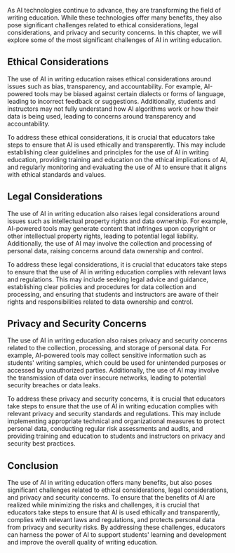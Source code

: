 

As AI technologies continue to advance, they are transforming the field of writing education. While these technologies offer many benefits, they also pose significant challenges related to ethical considerations, legal considerations, and privacy and security concerns. In this chapter, we will explore some of the most significant challenges of AI in writing education.

Ethical Considerations
----------------------

The use of AI in writing education raises ethical considerations around issues such as bias, transparency, and accountability. For example, AI-powered tools may be biased against certain dialects or forms of language, leading to incorrect feedback or suggestions. Additionally, students and instructors may not fully understand how AI algorithms work or how their data is being used, leading to concerns around transparency and accountability.

To address these ethical considerations, it is crucial that educators take steps to ensure that AI is used ethically and transparently. This may include establishing clear guidelines and principles for the use of AI in writing education, providing training and education on the ethical implications of AI, and regularly monitoring and evaluating the use of AI to ensure that it aligns with ethical standards and values.

Legal Considerations
--------------------

The use of AI in writing education also raises legal considerations around issues such as intellectual property rights and data ownership. For example, AI-powered tools may generate content that infringes upon copyright or other intellectual property rights, leading to potential legal liability. Additionally, the use of AI may involve the collection and processing of personal data, raising concerns around data ownership and control.

To address these legal considerations, it is crucial that educators take steps to ensure that the use of AI in writing education complies with relevant laws and regulations. This may include seeking legal advice and guidance, establishing clear policies and procedures for data collection and processing, and ensuring that students and instructors are aware of their rights and responsibilities related to data ownership and control.

Privacy and Security Concerns
-----------------------------

The use of AI in writing education also raises privacy and security concerns related to the collection, processing, and storage of personal data. For example, AI-powered tools may collect sensitive information such as students' writing samples, which could be used for unintended purposes or accessed by unauthorized parties. Additionally, the use of AI may involve the transmission of data over insecure networks, leading to potential security breaches or data leaks.

To address these privacy and security concerns, it is crucial that educators take steps to ensure that the use of AI in writing education complies with relevant privacy and security standards and regulations. This may include implementing appropriate technical and organizational measures to protect personal data, conducting regular risk assessments and audits, and providing training and education to students and instructors on privacy and security best practices.

Conclusion
----------

The use of AI in writing education offers many benefits, but also poses significant challenges related to ethical considerations, legal considerations, and privacy and security concerns. To ensure that the benefits of AI are realized while minimizing the risks and challenges, it is crucial that educators take steps to ensure that AI is used ethically and transparently, complies with relevant laws and regulations, and protects personal data from privacy and security risks. By addressing these challenges, educators can harness the power of AI to support students' learning and development and improve the overall quality of writing education.
